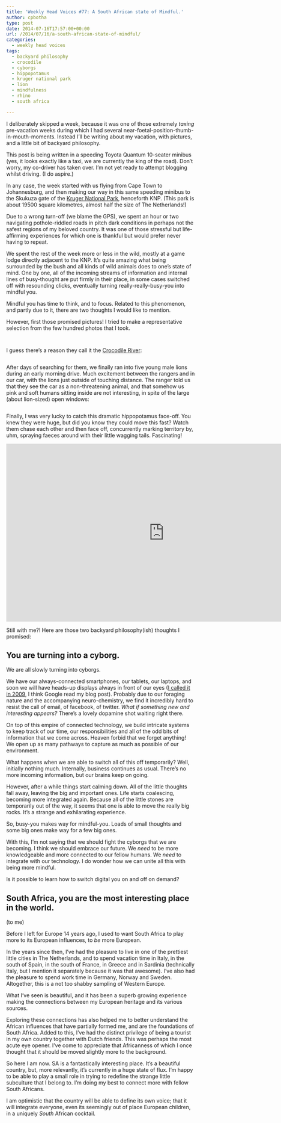 ```yaml
---
title: 'Weekly Head Voices #77: A South African state of Mindful.'
author: cpbotha
type: post
date: 2014-07-16T17:57:00+00:00
url: /2014/07/16/a-south-african-state-of-mindful/
categories:
  - weekly head voices
tags:
  - backyard philosophy
  - crocodile
  - cyborgs
  - hippopotamus
  - kruger national park
  - lion
  - mindfulness
  - rhino
  - south africa

---
```

I deliberately skipped a week, because it was one of those extremely _taxing_ pre-vacation weeks during which I had several near-foetal-position-thumb-in-mouth-moments. Instead I&#8217;ll be writing about my vacation, with pictures, and a little bit of backyard philosophy.

This post is being written in a speeding Toyota Quantum 10-seater minibus (yes, it looks exactly like a taxi, we are currently the king of the road). Don&#8217;t worry, my co-driver has taken over. I&#8217;m not yet ready to attempt blogging whilst driving. (I do aspire.)

In any case, the week started with us flying from Cape Town to Johannesburg, and then making our way in this same speeding minibus to the Skukuza gate of the [Kruger National Park][1], henceforth KNP. (This park is about 19500 square kilometres, almost half the size of The Netherlands!)

Due to a wrong turn-off (we blame the GPS), we spent an hour or two navigating pothole-riddled roads in pitch dark conditions in perhaps not the safest regions of my beloved country. It was one of those stressful but life-affirming experiences for which one is thankful but would prefer never having to repeat.

We spent the rest of the week more or less in the wild, mostly at a game lodge directly adjacent to the KNP. It&#8217;s quite amazing what being surrounded by the bush and all kinds of wild animals does to one&#8217;s state of mind. One by one, all of the incoming streams of information and internal lines of busy-thought are put firmly in their place, in some cases switched off with resounding clicks, eventually turning really-really-busy-you into mindful you.

Mindful you has time to think, and to focus. Related to this phenomenon, and partly due to it, there are two thoughts I would like to mention.

However, first those promised pictures! I tried to make a representative selection from the few hundred photos that I took.

<div class="figure">
  <p>
    <a href="http://cpbotha.net/wp-content/uploads/2014/07/wpid-mjejane_elephant.jpg" data-rel="lightbox-image-0" data-rl_title="" data-rl_caption="" title=""><img src="http://cpbotha.net/wp-content/uploads/2014/07/wpid-mjejane_elephant-300x225.jpg" alt="" /></a>
  </p>
</div>

<div class="figure">
  <p>
    <a href="http://cpbotha.net/wp-content/uploads/2014/07/wpid-mjejane_rhino.jpg" data-rel="lightbox-image-1" data-rl_title="" data-rl_caption="" title=""><img src="http://cpbotha.net/wp-content/uploads/2014/07/wpid-mjejane_rhino-300x225.jpg" alt="" /></a>
  </p>
</div>

I guess there&#8217;s a reason they call it the [Crocodile River][2]:

<div class="figure">
  <p>
    <a href="http://cpbotha.net/wp-content/uploads/2014/07/wpid-mjejane_crocodiles1.jpg" data-rel="lightbox-image-2" data-rl_title="" data-rl_caption="" title=""><img src="http://cpbotha.net/wp-content/uploads/2014/07/wpid-mjejane_crocodiles1-300x225.jpg" alt="" /></a>
  </p>
</div>

After days of searching for them, we finally ran into five young male lions during an early morning drive. Much excitement between the rangers and in our car, with the lions just outside of touching distance. The ranger told us that they see the car as a non-threatening animal, and that somehow us pink and soft humans sitting inside are not interesting, in spite of the large (about lion-sized) open windows:

<div class="figure">
  <p>
    <a href="http://cpbotha.net/wp-content/uploads/2014/07/wpid-mjejane_lion.jpg" data-rel="lightbox-image-3" data-rl_title="" data-rl_caption="" title=""><img src="http://cpbotha.net/wp-content/uploads/2014/07/wpid-mjejane_lion-300x225.jpg" alt="" /></a>
  </p>
</div>

Finally, I was very lucky to catch this dramatic hippopotamus face-off. You knew they were huge, but did you know they could move this fast? Watch them chase each other and then face off, concurrently marking territory by, uhm, spraying faeces around with their little wagging tails. Fascinating!

<div class="jetpack-video-wrapper">
  <span class="embed-youtube" style="text-align:center; display: block;"><iframe class='youtube-player' type='text/html' width='840' height='473' src='https://www.youtube.com/embed/snrHHa7vnfU?version=3&#038;rel=1&#038;fs=1&#038;autohide=2&#038;showsearch=0&#038;showinfo=1&#038;iv_load_policy=1&#038;wmode=transparent' allowfullscreen='true' style='border:0;'></iframe></span>
</div>

Still with me?! Here are those two backyard philosophy(ish) thoughts I promised:

## You are turning into a cyborg.

We are all slowly turning into cyborgs.

We have our always-connected smartphones, our tablets, our laptops, and soon we will have heads-up displays always in front of our eyes (<a href="http://cpbotha.net/2009/10/18/futuristic-betting-at-visweek-2009/">I called it in 2009</a>, I think Google read my blog post). Probably due to our foraging nature and the accompanying neuro-chemistry, we find it incredibly hard to resist the call of email, of facebook, of twitter. <i>What if something new and interesting appears?</i> There&#8217;s a lovely dopamine shot waiting right there.

On top of this empire of connected technology, we build intricate systems to keep track of our time, our responsibilities and all of the odd bits of information that we come across. Heaven forbid that we forget anything! We open up as many pathways to capture as much as possible of our environment.

What happens when we are able to switch all of this off temporarily? Well, initially nothing much. Internally, business continues as usual. There&#8217;s no more incoming information, but our brains keep on going.

However, after a while things start calming down. All of the little thoughts fall away, leaving the big and important ones. Life starts coalescing, becoming more integrated again. Because all of the little stones are temporarily out of the way, it seems that one is able to move the really big rocks. It&#8217;s a strange and exhilarating experience.

So, busy-you makes way for mindful-you. Loads of small thoughts and some big ones make way for a few big ones.

With this, I&#8217;m not saying that we should fight the cyborgs that we are becoming. I think we should embrace our future. We <i>need</i> to be more knowledgeable and more connected to our fellow humans. We <i>need</i> to integrate with our technology. I do wonder how we can unite all this with being more mindful.

Is it possible to learn how to switch digital you on and off on demand?

## South Africa, you are the most interesting place in the world.

(to me)

Before I left for Europe 14 years ago, I used to want South Africa to play more to its European influences, to <i>be</i> more European.

In the years since then, I&#8217;ve had the pleasure to live in one of the prettiest little cities in The Netherlands, and to spend vacation time in Italy, in the south of Spain, in the south of France, in Greece and in Sardinia (technically Italy, but I mention it separately because it was that awesome). I&#8217;ve also had the pleasure to spend work time in Germany, Norway and Sweden. Altogether, this is a not too shabby sampling of Western Europe.

What I&#8217;ve seen is beautiful, and it has been a superb growing experience making the connections between my European heritage and its various sources.

Exploring these connections has also helped me to better understand the African influences that have partially formed me, and are the foundations of South Africa. Added to this, I&#8217;ve had the distinct privilege of being a tourist in my own country together with Dutch friends. This was perhaps the most acute eye opener. I&#8217;ve come to appreciate that Africanness of which I once thought that it should be moved slightly more to the background.

So here I am now. SA is a fantastically interesting place. It&#8217;s a beautiful country, but, more relevantly, it&#8217;s currently in a huge state of flux. I&#8217;m happy to be able to play a small role in trying to redefine the strange little subculture that I belong to. I&#8217;m doing my best to connect more with fellow South Africans.

I am optimistic that the country will be able to define its own voice; that it will integrate everyone, even its seemingly out of place European children, in a uniquely <i>South</i> African cocktail.

 [1]: http://www.sanparks.co.za/parks/kruger/
 [2]: http://en.wikipedia.org/wiki/Crocodile_River_(Mpumalanga)
